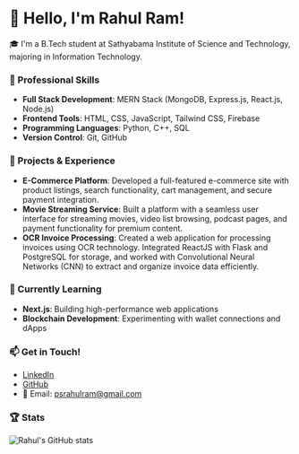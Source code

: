 # 👋 Hello, I'm Rahul Ram!

🎓 I'm a B.Tech student at Sathyabama Institute of Science and Technology, majoring in Information Technology.

### 💼 Professional Skills
- **Full Stack Development**: MERN Stack (MongoDB, Express.js, React.js, Node.js)
- **Frontend Tools**: HTML, CSS, JavaScript, Tailwind CSS, Firebase
- **Programming Languages**: Python, C++, SQL
- **Version Control**: Git, GitHub

### 🚀 Projects & Experience
- **E-Commerce Platform**: Developed a full-featured e-commerce site with product listings, search functionality, cart management, and secure payment integration.
- **Movie Streaming Service**: Built a platform with a seamless user interface for streaming movies, video list browsing, podcast pages, and payment functionality for premium content.
- **OCR Invoice Processing**: Created a web application for processing invoices using OCR technology. Integrated ReactJS with Flask and PostgreSQL for storage, and worked with Convolutional Neural Networks (CNN) to extract and organize invoice data efficiently.

### 🌱 Currently Learning
- **Next.js**: Building high-performance web applications
- **Blockchain Development**: Experimenting with wallet connections and dApps

### 📫 Get in Touch!
- [LinkedIn](https://www.linkedin.com/in/rahul-ram-p-229414221/)
- [GitHub](https://github.com/rahulram01)
- 📧 Email: psrahulram@gmail.com

### 🏆 Stats
![Rahul's GitHub stats](https://github-readme-stats.vercel.app/api?username=rahulram01&show_icons=true&theme=radical)
